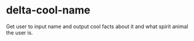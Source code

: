 # delta-cool-name
Get user to input name and output cool facts about it and what spirit animal the user is.
